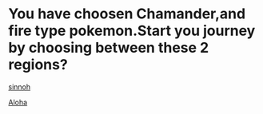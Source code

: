 
# You have choosen Chamander,and fire type pokemon.Start you journey by choosing between these 2 regions?


[sinnoh](adventure.md)


[Aloha](aloha.md)